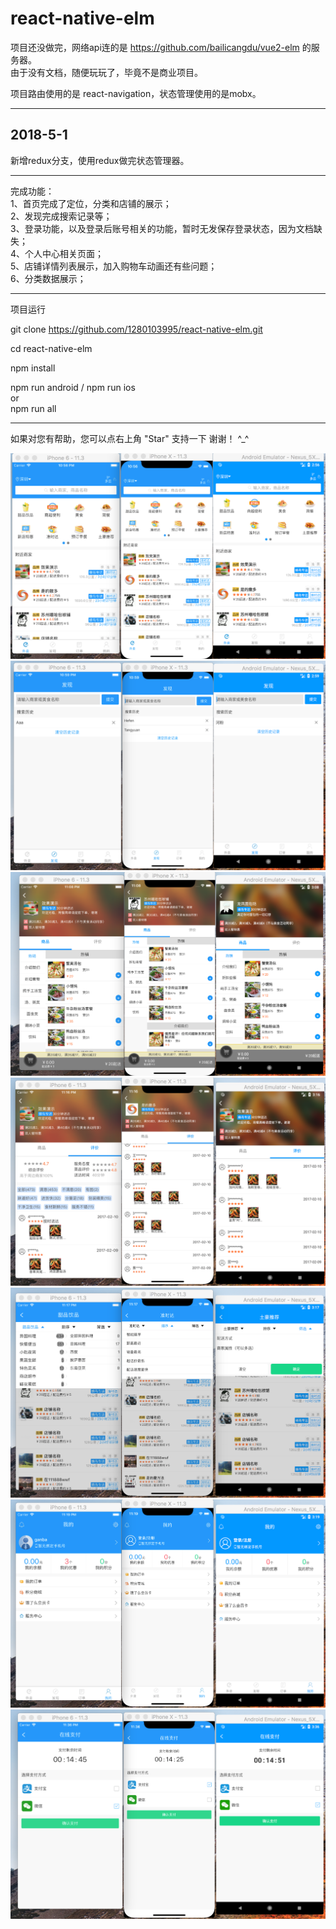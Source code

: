 # react-native-elm


项目还没做完，网络api连的是 https://github.com/bailicangdu/vue2-elm 的服务器。<br>
由于没有文档，随便玩玩了，毕竟不是商业项目。

项目路由使用的是 react-navigation，状态管理使用的是mobx。

--------------

2018-5-1
----
新增redux分支，使用redux做完状态管理器。<br>


--------------

完成功能：<br>
 1、首页完成了定位，分类和店铺的展示；<br>
 2、发现完成搜索记录等；<br>
 3、登录功能，以及登录后账号相关的功能，暂时无发保存登录状态，因为文档缺失；<br>
 4、个人中心相关页面；<br>
 5、店铺详情列表展示，加入购物车动画还有些问题；<br>
 6、分类数据展示；<br>

---------------

项目运行
 
 git clone https://github.com/1280103995/react-native-elm.git

 cd react-native-elm

 npm install

 npm run android / npm run ios<br>
 or<br>
 npm run all

-----------------

如果对您有帮助，您可以点右上角 "Star" 支持一下 谢谢！ ^_^


![image](https://github.com/1280103995/react-native-elm/blob/master/screenshot/1%E9%A6%96%E9%A1%B5.png)
![image](https://github.com/1280103995/react-native-elm/blob/master/screenshot/2%E5%8F%91%E7%8E%B0.png)
![image](https://github.com/1280103995/react-native-elm/blob/master/screenshot/3-1%E5%BA%97%E9%93%BA%E8%AF%A6%E6%83%85.png)
![image](https://github.com/1280103995/react-native-elm/blob/master/screenshot/3-2%E5%BA%97%E9%93%BA%E8%AF%84%E8%AE%BA.png)
![image](https://github.com/1280103995/react-native-elm/blob/master/screenshot/4%E5%88%86%E7%B1%BB.png)
![image](https://github.com/1280103995/react-native-elm/blob/master/screenshot/5%E4%B8%AA%E4%BA%BA%E4%B8%AD%E5%BF%83.png)
![image](https://github.com/1280103995/react-native-elm/blob/master/screenshot/6%E6%94%AF%E4%BB%98%E9%A1%B5%E9%9D%A2.png)




